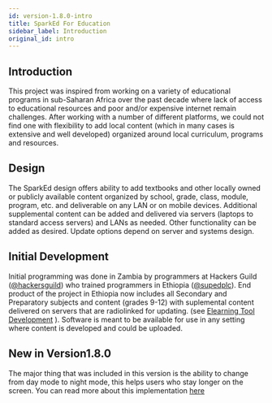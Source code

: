 ```yaml
---
id: version-1.8.0-intro
title: SparkEd For Education
sidebar_label: Introduction
original_id: intro
---
```


## Introduction


This project was inspired from working on a variety of educational programs in sub-Saharan Africa over the past decade where lack of access to educational resources and poor and/or expensive internet remain challenges. After working with a number of different platforms, we could not find one with flexibility to add local content (which in many cases is extensive and well developed) organized around local curriculum, programs and resources.


## Design


The SparkEd design offers ability to add textbooks and other locally owned or publicly available content organized by school, grade, class, module, program, etc. and deliverable on any LAN or on mobile devices. Additional supplemental content can be added and delivered via servers (laptops to standard access servers) and LANs as needed. Other functionality can be added as desired. Update options depend on server and systems design.


## Initial Development

Initial programming was done in Zambia by programmers at Hackers Guild ([@hackersguild](https://github.com/hackersguild)) who trained programmers in Ethiopia ([@supedplc](https://github.com/supedplc)).  End product of the project in Ethiopia now includes all Secondary and Preparatory subjects and content (grades 9-12) with suplemental content delivered on servers that are radiolinked for updating.  (see [Elearning Tool Development](http://www.uab.edu/sparkmancenter/elearning-tool-development) ).  Software is meant to be available for use in any setting where content is developed and could be uploaded.

## New in Version1.8.0  

The major thing that was included in this version is the ability to change from day mode to night mode, this helps users who stay longer on the screen. 
You can read more about this implementation [here](http://localhost:3002/sparked-manual/blog/2019/02/12/v1.8.0-out.html)


